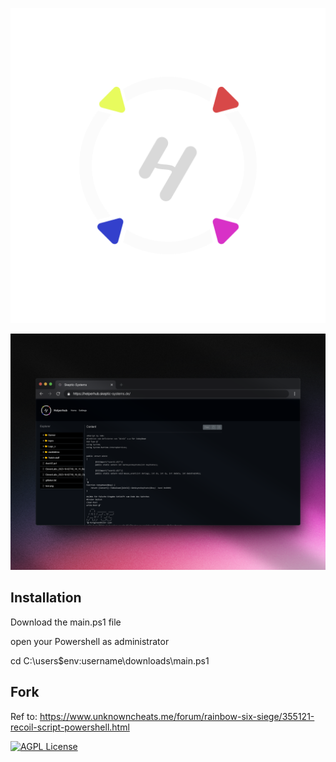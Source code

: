 
<p align="center">
  <img src="https://github.com/J4ron/HelperHub/blob/master/assets/LogoHHub.png" width="550"/>
</p>
<p align="center">
  <img src="https://github.com/J4ron/HelperHub/blob/master/assets/demo.png">
</p>

## Installation

Download the main.ps1 file

open your Powershell as administrator

cd C:\users\$env:username\downloads\main.ps1

## Fork

Ref to: https://www.unknowncheats.me/forum/rainbow-six-siege/355121-recoil-script-powershell.html

[![AGPL License](https://img.shields.io/badge/license-AGPL-blue.svg)](http://www.gnu.org/licenses/agpl-3.0)
